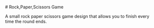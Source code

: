# Rock,Paper,Scissors Game

A small rock paper scissors game design that allows you to finish every time the round ends.
